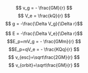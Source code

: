 $$ v_g = - \frac{GM}{r} $$
$$ V_e = \frac{kQ}{r} $$
$$ g = -\frac{\Delta V_g}{\Delta r}$$

$$ E = -\frac{\Delta V_e}{\Delta r}$$
$$E_p=mV_g = - \frac{GMm}{r} $$
$$E_p=qV_e = - \frac{KQq}{r} $$
$$ v_{esc}=\sqrt\frac{2GM}{r} $$
$$ v_{orbit}=\sqrt\frac{GM}{r} $$